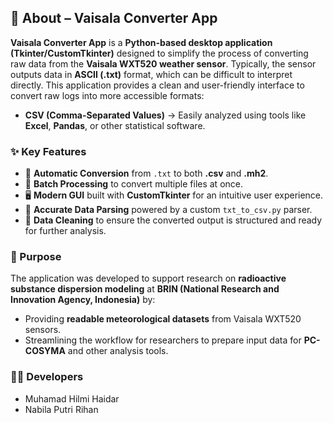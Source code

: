 ## 📌 About – Vaisala Converter App

**Vaisala Converter App** is a **Python-based desktop application (Tkinter/CustomTkinter)** designed to simplify the process of converting raw data from the **Vaisala WXT520 weather sensor**. Typically, the sensor outputs data in **ASCII (.txt)** format, which can be difficult to interpret directly. This application provides a clean and user-friendly interface to convert raw logs into more accessible formats:

* **CSV (Comma-Separated Values)** → Easily analyzed using tools like **Excel**, **Pandas**, or other statistical software.
  
### ✨ Key Features

* 🔄 **Automatic Conversion** from `.txt` to both **.csv** and **.mh2**.
* 📂 **Batch Processing** to convert multiple files at once.
* 🖥️ **Modern GUI** built with **CustomTkinter** for an intuitive user experience.
* 📜 **Accurate Data Parsing** powered by a custom `txt_to_csv.py` parser.
* 🧹 **Data Cleaning** to ensure the converted output is structured and ready for further analysis.

### 🎯 Purpose

The application was developed to support research on **radioactive substance dispersion modeling** at **BRIN (National Research and Innovation Agency, Indonesia)** by:

* Providing **readable meteorological datasets** from Vaisala WXT520 sensors.
* Streamlining the workflow for researchers to prepare input data for **PC-COSYMA** and other analysis tools.
  
### 🧑‍💻 Developers
* Muhamad Hilmi Haidar
* Nabila Putri Rihan 
